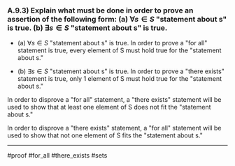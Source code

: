 ### A.9.3) Explain what must be done in order to prove an assertion of the following form: (a) $\forall s\in S$ "statement about s" is true. (b) $\exists s\in S$ "statement about s" is true.

- (a) $\forall s\in S$ "statement about s" is true.
In order to prove a "for all" statement is true, every element of S must hold true for the "statement about s."

- (b) $\exists s\in S$ "statement about s" is true.
In order to prove a "there exists" statement is true, only 1 element of S must hold true for the "statement about s."

In order to disprove a "for all" statement, a "there exists" statement will be used to show that at least one element of S does not fit the "statement about s."

In order to disprove a "there exists" statement, a "for all" statement will be used to show that not one element of S fits the "statement about s." 

---
#proof #for_all #there_exists #sets
